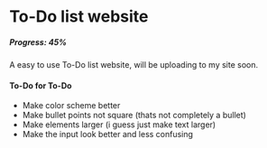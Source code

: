 # To-Do list website
##### Progress: 45%

A easy to use To-Do list website, will be uploading to my site soon.

#### To-Do for To-Do
- Make color scheme better
- Make bullet points not square (thats not completely a bullet)
- Make elements larger (i guess just make text larger)
- Make the input look better and less  confusing
